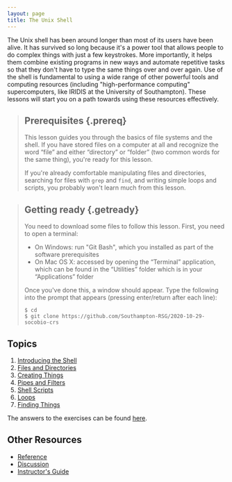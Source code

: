 ```yaml
---
layout: page
title: The Unix Shell
---
```

The Unix shell has been around longer than most of its users have been alive.
It has survived so long because it's a power tool
that allows people to do complex things with just a few keystrokes.
More importantly,
it helps them combine existing programs in new ways
and automate repetitive tasks
so that they don't have to type the same things over and over again.
Use of the shell is fundamental to using a wide range of other powerful tools 
and computing resources (including "high-performance computing" supercomputers, like IRIDIS at the University of Southampton).
These lessons will start you on a path towards using these resources effectively.

> ## Prerequisites {.prereq}
>
> This lesson guides you through the basics of file systems and the
> shell.  If you have stored files on a computer at all and recognize
> the word “file” and either “directory” or “folder” (two common words
> for the same thing), you're ready for this lesson.
>
> If you're already comfortable manipulating files and directories,
> searching for files with `grep` and `find`, and writing simple loops
> and scripts, you probably won't learn much from this lesson.

> ## Getting ready {.getready}
>
> You need to download some files to follow this lesson. First, you need to open a terminal:
> 
> - On Windows: run "Git Bash", which you installed as part of the software prerequisites
> - On Mac OS X: accessed by opening the “Terminal” application, which can be found in the “Utilities” folder which is in your “Applications” folder
> 
> Once you've done this, a window should appear. Type the following into the 
> prompt that appears (pressing enter/return after each line):
> 
> ~~~ {.input}
> $ cd
> $ git clone https://github.com/Southampton-RSG/2020-10-29-socobio-crs
> ~~~

## Topics

1.  [Introducing the Shell](00-intro.html)
2.  [Files and Directories](01-filedir.html)
3.  [Creating Things](02-create.html)
4.  [Pipes and Filters](03-pipefilter.html)
5.  [Shell Scripts](04-script.html)
6.  [Loops](05-loop.html)
7.  [Finding Things](06-find.html)

The answers to the exercises can be found [here](answers.html).

## Other Resources

*   [Reference](reference.html)
*   [Discussion](discussion.html)
*   [Instructor's Guide](instructors.html)
